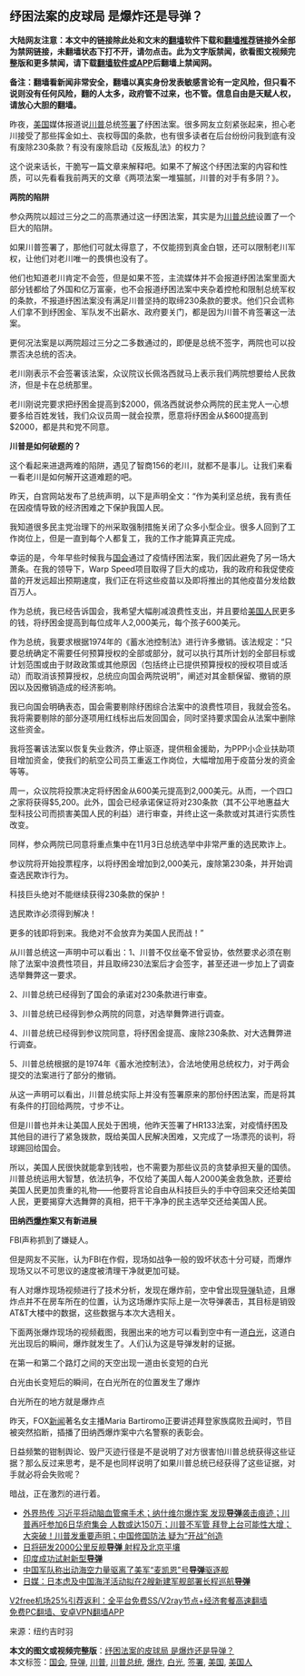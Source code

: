  <h2>纾困法案的皮球局 是爆炸还是导弹？</h2> <p class="notice"><b>大陆网友注意：本文中的链接除此处和文末的<a href="https://github.com/bannedbook/fanqiang" >翻墙</a>软件下载和<a href="https://github.com/killgcd/justmysocks/blob/master/README.md">翻墙推荐</a>链接外全部为禁网链接，未翻墙状态下打不开，请勿点击。此为文字版禁闻，欲看图文视频完整版和更多禁闻，请下载<a href="https://github.com/bannedbook/fanqiang">翻墙软件或APP</a>后翻墙上禁闻网。</p><p>备注：翻墙看新闻非常安全，翻墙以真实身份发表敏感言论有一定风险，但只看不说则没有任何风险，翻的人太多，政府管不过来，也不管。信息自由是天赋人权，请放心大胆的翻墙。</b></p>  <div class="entry"> <p id="conimg">昨夜，<a href="https://www.bannedbook.org/bnews/tag/%e7%be%8e%e5%9b%bd/" class="st_tag internal_tag" rel="tag" title="标签 美国 下的日志">美国</a>媒体报道说<a href="https://www.bannedbook.org/bnews/tag/%e5%b7%9d%e6%99%ae/" class="st_tag internal_tag" rel="tag" title="标签 川普 下的日志">川普</a>总统<a href="https://www.bannedbook.org/bnews/tag/%E7%AD%BE%E7%BD%B2/" class="st_tag internal_tag" rel="tag" title="标签 签署 下的日志">签署</a>了纾困法案。很多网友立刻紧张起来，担心老川接受了那些挥金如土、丧权辱国的条款，也有很多读者在后台纷纷问我到底有没有废除230条款？有没有废除启动《反叛乱法》的权力？</p> <p>这个说来话长，干脆写一篇文章来解释吧。如果不了解这个纾困法案的内容和性质，可以先看看我前两天的文章《两项法案一堆猫腻，川普的对手有多阴？》。</p> <p><strong>两院的陷阱</strong></p> <p>参众两院以超过三分之二的高票通过这一纾困法案，其实是为<a href="https://www.bannedbook.org/bnews/tag/%E5%B7%9D%E6%99%AE%E6%80%BB%E7%BB%9F/" class="st_tag internal_tag" rel="tag" title="标签 川普总统 下的日志">川普总统</a>设置了一个巨大的陷阱。</p> <p>如果川普签署了，那他们可就太得意了，不仅能捞到真金白银，还可以限制老川军权，让他们对老川唯一的畏惧也没有了。</p> <p>他们也知道老川肯定不会签，但是如果不签，主流媒体并不会报道纾困法案里面大部分钱都给了外国和亿万富豪，也不会报道纾困法案中夹杂着控枪和限制总统军权的条款，不报道纾困法案没有满足川普坚持的取缔230条款的要求。他们只会谎称人们拿不到纾困金、军队发不出薪水、政府要关门，都是因为川普不肯签署这一法案。</p> <p>更何况法案是以两院超过三分之二多数通过的，即便是总统不签字，两院也可以投票否决总统的否决。</p> <p>老川刚表示不会签署该法案，众议院议长佩洛西就马上表示我们两院想要给人民救济，但是卡在总统那里。</p> <p>老川刚说完要求把纾困金提高到$2000，佩洛西就说参众两院的民主党人一心想要多给百姓发钱，我们众议员周一就会投票，愿意将纾困金从$600提高到$2000，都是共和党不同意。</p> <p><strong>川普是如何破题的？</strong></p> <p>这个看起来进退两难的陷阱，遇见了智商156的老川，就都不是事儿。让我们来看一看老川是如何解开这道难题的吧。</p>  <p>昨天，白宫网站发布了总统声明，以下是声明全文：“作为美利坚总统，我有责任在因疫情导致的经济困难之下保护我国人民。</p> <p>我知道很多民主党治理下的州采取强制措施关闭了众多小型企业。很多人回到了工作岗位上，但是一直到每个人都复工，我的工作才能算真正完成。</p> <p>幸运的是，今年早些时候我与<a href="https://www.bannedbook.org/bnews/tag/%e5%9b%bd%e4%bc%9a/" class="st_tag internal_tag" rel="tag" title="标签 国会 下的日志">国会</a>通过了疫情纾困法案，我们因此避免了另一场大萧条。在我的领导下，Warp Speed项目取得了巨大的成功，我的政府和我促使疫苗的开发远超出预期速度，我们正在将这些疫苗以及即将推出的其他疫苗分发给数百万人。</p> <p>作为总统，我已经告诉国会，我希望大幅削减浪费性支出，并且要给<a href="https://www.bannedbook.org/bnews/tag/%E7%BE%8E%E5%9B%BD%E4%BA%BA/" class="st_tag internal_tag" rel="tag" title="标签 美国人 下的日志">美国人</a>民更多的钱，将纾困金提高到每位成年人2,000美元，每个孩子600美元。</p> <p>作为总统，我要求根据1974年的《蓄水池控制法》进行许多撤销。该法规定：“只要总统确定不需要任何预算授权的全部或部分，就可以执行其所计划的全部目标或计划范围或由于财政政策或其他原因（包括终止已提供预算授权的授权项目或活动）而取消该预算授权，总统应向国会两院说明”，阐述对其金额保留、撤销的原因以及因撤销造成的经济影响。</p> <p>我已向国会明确表态，国会需要剔除纾困综合法案中的浪费性项目，我就会签名。我将需要剔除的部分逐项用红线标出后发回国会，同时坚持要求国会从法案中删除这些资金。</p> <p>我将签署该法案以恢复失业救济，停止驱逐，提供租金援助，为PPP小企业扶助项目增加资金，使我们的航空公司员工重返工作岗位，大幅增加用于疫苗分发的资金等等。</p> <p>周一，众议院将投票决定将纾困金从600美元提高到2,000美元。从而，一个四口之家将获得$5,200。此外，国会已经承诺保证将对230条款（其不公平地惠益大型科技公司而损害美国人民的利益）进行审查，并终止这一条款或对其进行实质性改变。</p> <p>同样，参众两院已同意将重点集中在11月3日总统选举中非常严重的选民欺诈上。</p> <p>参议院将开始投票程序，以将纾困金增加到2,000美元，废除第230条，并开始调查选民欺诈行为。</p> <p>科技巨头绝对不能继续获得230条款的保护！</p>  <p>选民欺诈必须得到解决！</p> <p>更多的钱即将到来。我绝对不会放弃为美国人民而战！”</p> <p>从川普总统这一声明中可以看出：1、川普不仅丝毫不曾妥协，依然要求必须在剔除了法案中浪费性项目，并且取缔230法案后才会签字，甚至还进一步加上了调查选举舞弊这一要求。</p> <p>2、川普总统已经得到了国会的承诺对230条款进行审查。</p> <p>3、川普总统已经得到参众两院的同意，对选举舞弊进行调查。</p> <p>4、川普总统已经得到参议院同意，将纾困金提高、废除230条款、对大选舞弊进行调查。</p> <p>5、川普总统根据的是1974年《蓄水池控制法》，合法地使用总统权力，对于两会提交的法案进行了部分的撤销。</p> <p>从这一声明可以看出，川普总统实际上并没有签署原来的那份纾困法案，而是将其有条件的打回给两院，寸步不让。</p> <p>但是川普也并未让美国人民处于困境，他昨天签署了HR133法案，对疫情纾困及其他目的进行了紧急拨款，既给美国人民解决困难，又完成了一场漂亮的谈判，将球踢回给国会。</p> <p>所以，美国人民很快就能拿到钱啦，也不需要为那些议员的贪婪承担天量的国债。川普总统运用大智慧，依法抗争，不仅给了美国人每人2000美金救急款，还要给美国人民更加贵重的礼物——他要将言论自由从科技巨头的手中夺回来交还给美国人民，更要揭穿大选舞弊的真相，把干干净净的民主选举交还给美国人民。</p> <p><strong>田纳西<a href="https://www.bannedbook.org/bnews/tag/%e7%88%86%e7%82%b8/" class="st_tag internal_tag" rel="tag" title="标签 爆炸 下的日志">爆炸</a>案又有新进展</strong></p>  <p>FBI声称抓到了嫌疑人。</p> <p>但是网友不买账，认为FBI在作假，现场如战争一般的毁坏状态十分可疑，而爆炸现场又以不可思议的速度被清理干净就更加可疑。</p> <p>有人对爆炸现场视频进行了技术分析，发现在爆炸前，空中曾出现<a href="https://www.bannedbook.org/bnews/tag/%e5%af%bc%e5%bc%b9/" class="st_tag internal_tag" rel="tag" title="标签 导弹 下的日志">导弹</a>轨迹，且爆炸点并不在房车所在的位置，认为这场爆炸实际上是一次导弹袭击，其目标是销毁AT&amp;T大楼中的数据，这些数据与本次大选相关。</p> <p>下面两张爆炸现场的视频截图，我圈出来的地方可以看到空中有一道<a href="https://www.bannedbook.org/bnews/tag/%E7%99%BD%E5%85%89/" class="st_tag internal_tag" rel="tag" title="标签 白光 下的日志">白光</a>，这道白光出现后的瞬间，爆炸就发生了。人们认为这是导弹发射的证据。</p> <p>在第一和第二个路灯之间的天空出现一道由长变短的白光</p> <p>白光由长变短后的瞬间，在白光所在的位置发生了爆炸</p> <p>白光所在的地方就是爆炸点</p> <p>昨天，FOX<span class='wp_keywordlink_affiliate'><a href="https://www.bannedbook.org/" title="新闻">新闻</a></span>著名女主播Maria Bartiromo正要讲述拜登家族腐败丑闻时，节目被突然掐断，插播了田纳西爆炸案中六名警察的表彰会。</p> <p>日益频繁的钳制舆论、毁尸灭迹行径是不是说明了对方很害怕川普总统获得这些证据？那么反过来思考，是不是也同样说明了如果川普总统已经获得了这些证据，对手就必将会失败呢？</p> <p>暗战，正在激烈的进行着。</p> <ul class='op-related-articles' title='相关阅读'> <li><a href='https://www.bannedbook.org/bnews/bannedvideo/20201229/1457197.html' target='_blank'>外界热传 习近平将动脑血管瘤手术；纳什维尔爆炸案 发现<b>导弹</b>袭击痕迹；川普再吁参加6日华府集会 人数或达150万；川普不军管 拜登上台可能性大增；大突破！川普发重要声明；中国修国防法 疑为“开战”创造</a></li> <li><a href='https://www.bannedbook.org/bnews/headline/20201229/1457184.html' target='_blank'>日将研发2000公里反舰<b>导弹</b> 射程及北京平壤</a></li> <li><a href='https://www.bannedbook.org/bnews/baitai/20201226/1455320.html' target='_blank'>印度成功试射新型<b>导弹</b></a></li> <li><a href='https://www.bannedbook.org/bnews/worldnews/usa/20201222/1452841.html' target='_blank'>中国军队称出动海空力量驱离了美军“麦凯恩”号<b>导弹</b>驱逐舰</a></li> <li><a href='https://www.bannedbook.org/bnews/baitai/20201220/1451699.html' target='_blank'>日媒：日本虑及中国海洋活动拟在2艘新建军舰部署长程巡航<b>导弹</b></a></li> </ul> <p class="texttj"> <a href="https://www.bannedbook.org/forum23/topic22702.html" target="_blank">V2free机场25%引荐返利：全平台免费SS/V2ray节点+经济套餐高速翻墙</a><br/> <a href="https://github.com/bannedbook/fanqiang/wiki/%E7%A6%81%E9%97%BB%E7%BD%91%E5%AE%89%E5%8D%93%E7%BF%BB%E5%A2%99%E6%96%B0%E9%97%BBAPP" target="_blank">免费PC翻墙、安卓VPN翻墙APP</a></p><p> 来源：纽约吉时羽 </p> <a name='sharetosocial'></a>       <div><b>本文的图文或视频完整版</b>：<a href='https://www.bannedbook.org/bnews/comments/20201229/1457195.html'>纾困法案的皮球局 是爆炸还是导弹？</a></div>  </div><!--END ENTRY--> <div class="postfooter"> <div>本文标签：<a href="https://www.bannedbook.org/bnews/tag/%e5%9b%bd%e4%bc%9a/" rel="tag">国会</a>, <a href="https://www.bannedbook.org/bnews/tag/%e5%af%bc%e5%bc%b9/" rel="tag">导弹</a>, <a href="https://www.bannedbook.org/bnews/tag/%e5%b7%9d%e6%99%ae/" rel="tag">川普</a>, <a href="https://www.bannedbook.org/bnews/tag/%E5%B7%9D%E6%99%AE%E6%80%BB%E7%BB%9F/" rel="tag">川普总统</a>, <a href="https://www.bannedbook.org/bnews/tag/%e7%88%86%e7%82%b8/" rel="tag">爆炸</a>, <a href="https://www.bannedbook.org/bnews/tag/%E7%99%BD%E5%85%89/" rel="tag">白光</a>, <a href="https://www.bannedbook.org/bnews/tag/%E7%AD%BE%E7%BD%B2/" rel="tag">签署</a>, <a href="https://www.bannedbook.org/bnews/tag/%e7%be%8e%e5%9b%bd/" rel="tag">美国</a>, <a href="https://www.bannedbook.org/bnews/tag/%E7%BE%8E%E5%9B%BD%E4%BA%BA/" rel="tag">美国人</a></div>  </div><!--END POSTFOOTER--> 